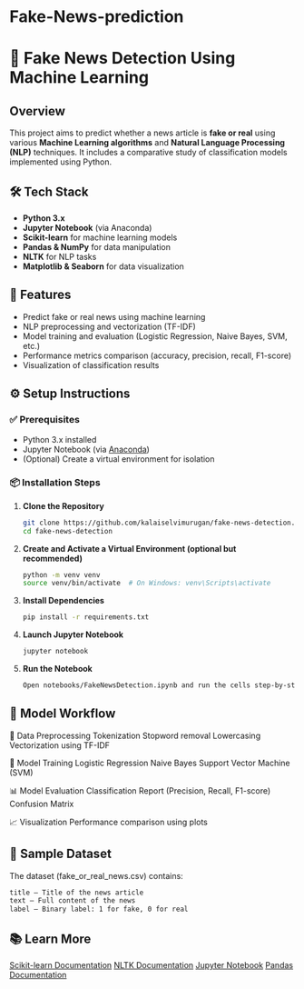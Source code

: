 # Fake-News-prediction

# 📰 Fake News Detection Using Machine Learning

## Overview
This project aims to predict whether a news article is **fake or real** using various **Machine Learning algorithms** and **Natural Language Processing (NLP)** techniques. It includes a comparative study of classification models implemented using Python.

## 🛠 Tech Stack

- **Python 3.x**
- **Jupyter Notebook** (via Anaconda)
- **Scikit-learn** for machine learning models
- **Pandas & NumPy** for data manipulation
- **NLTK** for NLP tasks
- **Matplotlib & Seaborn** for data visualization

## 🚀 Features

- Predict fake or real news using machine learning
- NLP preprocessing and vectorization (TF-IDF)
- Model training and evaluation (Logistic Regression, Naive Bayes, SVM, etc.)
- Performance metrics comparison (accuracy, precision, recall, F1-score)
- Visualization of classification results


## ⚙️ Setup Instructions

### ✅ Prerequisites
- Python 3.x installed
- Jupyter Notebook (via [Anaconda](https://www.anaconda.com/))
- (Optional) Create a virtual environment for isolation

### 📦 Installation Steps

1. **Clone the Repository**
   ```bash
   git clone https://github.com/kalaiselvimurugan/fake-news-detection.git
   cd fake-news-detection
   ```
   
2. **Create and Activate a Virtual Environment (optional but recommended)**
   ```bash
   python -m venv venv
   source venv/bin/activate  # On Windows: venv\Scripts\activate
   ```

3. **Install Dependencies**
   ```bash
   pip install -r requirements.txt
   ```

4. **Launch Jupyter Notebook**
   ```bash
   jupyter notebook
   ```
   
5. **Run the Notebook**
   ```bash
   Open notebooks/FakeNewsDetection.ipynb and run the cells step-by-step.
   ```

## 🔁 Model Workflow
🧹 Data Preprocessing
Tokenization
Stopword removal
Lowercasing
Vectorization using TF-IDF

🧠 Model Training
Logistic Regression
Naive Bayes
Support Vector Machine (SVM)

📊 Model Evaluation
Classification Report (Precision, Recall, F1-score)
Confusion Matrix

📈 Visualization
Performance comparison using plots

## 📑 Sample Dataset
The dataset (fake_or_real_news.csv) contains:
```markdown
title – Title of the news article
text – Full content of the news
label – Binary label: 1 for fake, 0 for real
```

## 📚 Learn More
[Scikit-learn Documentation](https://scikit-learn.org/stable/)
[NLTK Documentation](https://www.nltk.org/book/)
[Jupyter Notebook](https://jupyter.org/)
[Pandas Documentation](https://pandas.pydata.org/docs/)
